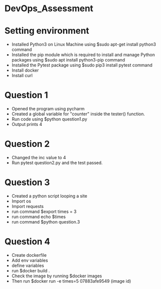 # DevOps_Assessment

# Setting environment
- Installed Python3 on Linux Machine using $sudo apt-get install python3 command
- Installed the pip module which is required to install and manage Python packages using $sudo apt install python3-pip command
- Installed the Pytest package using $sudo pip3 install pytest command
- Install docker
- Install curl

# Question 1

- Opened the program using pycharm
- Created a global variable for "counter" inside the tester() function.
- Run code using $python question1.py
- Output prints 4

# Question 2

- Changed the inc value to 4 
- Run pytest question2.py and the test passed.

# Question 3
- Created a python script looping a site
- Import os
- Import requests
- run command $export times = 3
- run command echo $times
- run command $python question.3

# Question 4
- Create dockerfile
- Add env variables
- define variables
- run $docker build .
- Check the image by running $docker images
- Then run $docker run -e times=5 07883afe9549 (image id)


